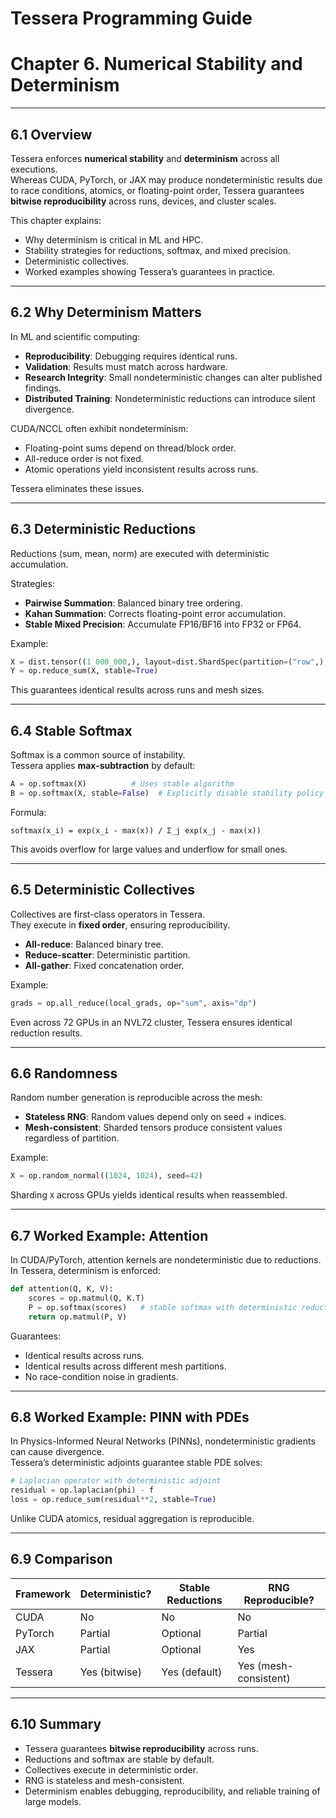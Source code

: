 # Tessera Programming Guide
# Chapter 6. Numerical Stability and Determinism

---

## 6.1 Overview

Tessera enforces **numerical stability** and **determinism** across all executions.  
Whereas CUDA, PyTorch, or JAX may produce nondeterministic results due to race conditions, atomics, or floating-point order, Tessera guarantees **bitwise reproducibility** across runs, devices, and cluster scales.  

This chapter explains:  
- Why determinism is critical in ML and HPC.  
- Stability strategies for reductions, softmax, and mixed precision.  
- Deterministic collectives.  
- Worked examples showing Tessera’s guarantees in practice.  

---

## 6.2 Why Determinism Matters

In ML and scientific computing:  
- **Reproducibility**: Debugging requires identical runs.  
- **Validation**: Results must match across hardware.  
- **Research Integrity**: Small nondeterministic changes can alter published findings.  
- **Distributed Training**: Nondeterministic reductions can introduce silent divergence.  

CUDA/NCCL often exhibit nondeterminism:  
- Floating-point sums depend on thread/block order.  
- All-reduce order is not fixed.  
- Atomic operations yield inconsistent results across runs.  

Tessera eliminates these issues.  

---

## 6.3 Deterministic Reductions

Reductions (sum, mean, norm) are executed with deterministic accumulation.  

Strategies:  
- **Pairwise Summation**: Balanced binary tree ordering.  
- **Kahan Summation**: Corrects floating-point error accumulation.  
- **Stable Mixed Precision**: Accumulate FP16/BF16 into FP32 or FP64.  

Example:
```python
X = dist.tensor((1_000_000,), layout=dist.ShardSpec(partition=("row",), mesh_axes=("dp",)), mesh=mesh)
Y = op.reduce_sum(X, stable=True)
```

This guarantees identical results across runs and mesh sizes.  

---

## 6.4 Stable Softmax

Softmax is a common source of instability.  
Tessera applies **max-subtraction** by default:  

```python
A = op.softmax(X)          # Uses stable algorithm
B = op.softmax(X, stable=False)  # Explicitly disable stability policy
```

Formula:  
```
softmax(x_i) = exp(x_i - max(x)) / Σ_j exp(x_j - max(x))
```

This avoids overflow for large values and underflow for small ones.  

---

## 6.5 Deterministic Collectives

Collectives are first-class operators in Tessera.  
They execute in **fixed order**, ensuring reproducibility.  

- **All-reduce**: Balanced binary tree.  
- **Reduce-scatter**: Deterministic partition.  
- **All-gather**: Fixed concatenation order.  

Example:
```python
grads = op.all_reduce(local_grads, op="sum", axis="dp")
```

Even across 72 GPUs in an NVL72 cluster, Tessera ensures identical reduction results.  

---

## 6.6 Randomness

Random number generation is reproducible across the mesh:  

- **Stateless RNG**: Random values depend only on seed + indices.  
- **Mesh-consistent**: Sharded tensors produce consistent values regardless of partition.  

Example:
```python
X = op.random_normal((1024, 1024), seed=42)
```

Sharding `X` across GPUs yields identical results when reassembled.  

---

## 6.7 Worked Example: Attention

In CUDA/PyTorch, attention kernels are nondeterministic due to reductions.  
In Tessera, determinism is enforced:  

```python
def attention(Q, K, V):
    scores = op.matmul(Q, K.T)
    P = op.softmax(scores)   # stable softmax with deterministic reduction
    return op.matmul(P, V)
```

Guarantees:  
- Identical results across runs.  
- Identical results across different mesh partitions.  
- No race-condition noise in gradients.  

---

## 6.8 Worked Example: PINN with PDEs

In Physics-Informed Neural Networks (PINNs), nondeterministic gradients can cause divergence.  
Tessera’s deterministic adjoints guarantee stable PDE solves:  

```python
# Laplacian operator with deterministic adjoint
residual = op.laplacian(phi) - f
loss = op.reduce_sum(residual**2, stable=True)
```

Unlike CUDA atomics, residual aggregation is reproducible.  

---

## 6.9 Comparison

| Framework  | Deterministic? | Stable Reductions | RNG Reproducible? |
|------------|----------------|-------------------|-------------------|
| CUDA       | No             | No                | No |
| PyTorch    | Partial        | Optional           | Partial |
| JAX        | Partial        | Optional           | Yes |
| Tessera    | Yes (bitwise)  | Yes (default)     | Yes (mesh-consistent) |

---

## 6.10 Summary

- Tessera guarantees **bitwise reproducibility** across runs.  
- Reductions and softmax are stable by default.  
- Collectives execute in deterministic order.  
- RNG is stateless and mesh-consistent.  
- Determinism enables debugging, reproducibility, and reliable training of large models.  

